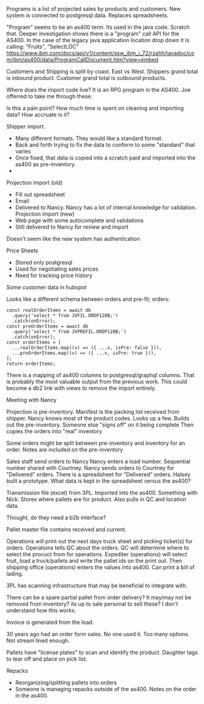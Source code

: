 Programs is a list of projected sales by products and customers. New system is connected to postgresql data. Replaces spreadsheets.

"Program" seems to be an as400 term. Its used in the java code. Scratch that. Deeper investigation shows there is a "program" call API for the AS400. In the case of the legacy java application location drop down it is calling: "Fruits", "SelectLOC"
https://www.ibm.com/docs/api/v1/content/ssw_ibm_i_72/rzahh/javadoc/com/ibm/as400/data/ProgramCallDocument.htm?view=embed

Customers and Shipping is split by coast. East vs West.
Shippers grand total is inbound product.
Customer grand total is outbound products.



Where does the import code live? It is an RPG program in the AS400. Joe offerred to take me through these.

Is this a pain point? How much time is spent on cleaning and importing data? How accruate is it?

Shipper import.
* Many different formats. They would like a standard format.
* Back and forth trying to fix the data to conform to some "standard" that varies
* Once fixed, that data is copied into a scratch paid and imported into the as400 as pre-inventory. 
* 

Projection import (old)
* Fill out spreadsheet
* Email
* Delivered to Nancy. Nancy has a lot of internal knowledge for validation.
Projection import (new)
* Web page with some autocomplete and validations
* Still delivered to Nancy for review and import

Doesn't seem like the new system has authentication

Price Sheets 
* Stored only postgresql
* Used for negotiating sales prices
* Need for tracking price history

Some customer data in hubspot

Looks like a different schema between orders and pre-fil; orders:

    const realOrderItems = await db
      .query('select * from JVFIL.ORDP120B;')
      .catch(onError);
    const preOrderItems = await db
      .query('select * from JVPREFIL.ORDP120B;')
      .catch(onError);
    const orderItems = [
      ...realOrderItems.map((v) => ({ ...v, isPre: false })),
      ...preOrderItems.map((v) => ({ ...v, isPre: true })),
    ];
    return orderItems;

There is a mapping of as400 columns to postgresql/graphql columns. That is probably the most valuable output from the previous work. This could become a db2 link with views to remove the import entirely.

Meeting with Nancy

Projection is pre-inventory.
Manifest is the packing list received from shipper.
Nancy knows most of the product codes. Looks up a few.
Builds out the pre-inventory. Someone else "signs off" on it being complete
Then copies the orders into "real" inventory

Some orders might be split between pre-inventory and inventory for an order.
Notes are included on the pre-inventory

Sales staff send orders to Nancy
Nancy enters a load number. Sequential number shared with Courtney.
Nancy sends orders to Courtney for "Delivered" orders. There is a spreadsheet for "Delivered" orders. Halsey built a prototype. What data is kept in the spreadsheet versus the as400?

Transmission file (excel) from 3PL. Imported into the as400. Something with Nick. Stores where pallets are for product. Also pulls in QC and location data.

Thought, do they need a b2b interface?

Pallet master file contains received and current.

Operations will print out the next days truck sheet and picking ticket(s) for orders. Operations tells QC about the orders. QC will determine where to select the procuct from for operations. Expediter (operations) will select fruit, load a truck/pallets and write the pallet ids on the print out. Then shipping office (operations) enters the values into as400. Can print a bill of lading.

3PL has scanning infrastructure that may be beneficial to integrate with.

There can be a spare partial pallet from order delivery? It may/may not be removed from inventory? its up to sale personal to sell these? I don't understand how this works.

Invoice is generated from the load.

30 years ago had an order form sales. No one used it. Too many options. Not stream lined enough.

Pallets have "license plates" to scan and identify the product. Daughter tags to tear off and place on pick list.

Repacks
* Reorganizing/splitting pallets into orders
* Someone is managing repacks outside of the as400. Notes on the order in the as400.